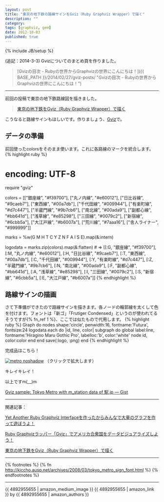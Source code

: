 ```yaml
---
layout: post
title: "東京の地下鉄の路線サインをGviz（Ruby Graphviz Wrapper）で描く"
description: ""
category: 
tags: [graphviz, gem] 
date: 2012-10-03
published: true
---
```

{% include JB/setup %}

(追記：2014-3-3) Gvizについてのまとめ頁を作りました。

> [Gvizの目次 - Rubyの世界からGraphvizの世界にこんにちは！]({{ BASE_PATH }}/2014/02/27/gviz-posts/ "Gvizの目次 - Rubyの世界からGraphvizの世界にこんにちは！")

---

前回の投稿で東京の地下鉄路線図を描きました。

> [東京の地下鉄をGviz（Ruby Graphviz Wrapper）で描く](http://melborne.github.com/2012/10/02/draw-metro-map-with-gviz/ '東京の地下鉄をGviz（Ruby Graphviz Wrapper）で描く')

こうなると路線サインもほしいです。作りましょう、[Gviz](https://rubygems.org/gems/gviz 'gviz | RubyGems.org | your community gem host')で。

## データの準備
前回使ったcolorsをそのまま使います。これに各路線のマークを統合します。
{% highlight ruby %}
# encoding: UTF-8
require "gviz"

colors = [["銀座線", "#f39700"], ["丸ノ内線", "#e60012"], ["日比谷線", "#9caeb7"], ["東西線", "#00a7db"], ["千代田線", "#009944"], ["有楽町線", "#d7c447"], ["半蔵門線", "#9b7cb6"], ["南北線", "#00ada9"], ["副都心線", "#bb641d"], ["浅草線", "#e85298"], ["三田線", "#0079c2"], ["新宿線", "#6cbb5a"], ["大江戸線", "#b6007a"], ["荒川線", "#7aaa16"], ["舎人ライナー", "#999999"]]

marks = %w(G M H T C Y Z N F A I S E).map(&:intern)

logodata = marks.zip(colors).map(&:flatten) # => [[:G, "銀座線", "#f39700"], [:M, "丸ノ内線", "#e60012"], [:H, "日比谷線", "#9caeb7"], [:T, "東西線", "#00a7db"], [:C, "千代田線", "#009944"], [:Y, "有楽町線", "#d7c447"], [:Z, "半蔵門線", "#9b7cb6"], [:N, "南北線", "#00ada9"], [:F, "副都心線", "#bb641d"], [:A, "浅草線", "#e85298"], [:I, "三田線", "#0079c2"], [:S, "新宿線", "#6cbb5a"], [:E, "大江戸線", "#b6007a"]]
{% endhighlight %}

## 路線サインの描画

さて下準備ができたので路線サインを描きます。各ノードの輪郭線を太くして色を付けます。フォントは「新ゴ」「Frutiger Condensed」というのが使われてるそうですが{% fn_ref 1 %}、ここでは似たもので代用します。
{% highlight ruby %}
Graph do
  nodes shape:'circle', penwidth:16, fontname:'Futura', fontsize:24
  logodata.each do |id, line, color|
    subgraph do
      global label:line, fontname:'Hiragino Maru Gothic Pro', labelloc:'b', color:'white'
      node id, color:color
    end
  end
  save(:logo, :png)
end
{% endhighlight %}


完成品はこちら！

<a href="{{ site.url }}/assets/images/2012/metrologo.png" rel="lightbox" title="Metro Logo"><img src="{{ site.url }}/assets/images/2012/metrologo.png" alt="metro noshadow" /></a>
（クリックで拡大します）


キレイキレイ！


以上ですm(__)m

[Gviz sample: Tokyo Metro with m_station data of 駅.jp — Gist](https://gist.github.com/3815566#file_logo.rb 'Gviz sample: Tokyo Metro with m_station data of 駅.jp — Gist')

----

関連記事：

[Yet Another Ruby Graphviz Interfaceを作ったからみんなで大量のグラフを作って遊ぼうよ！](http://melborne.github.com/2012/09/25/ruby-plus-graphviz-should-eql-gviz/ 'Yet Another Ruby Graphviz Interfaceを作ったからみんなで大量のグラフを作って遊ぼうよ！')

[Ruby Graphvizラッパー「Gviz」でアメリカ合衆国をデータビジュアライズしよう！](http://melborne.github.com/2012/09/27/usstates-map-data-vasualization-with-gviz/ 'Ruby Graphvizラッパー「Gviz」でアメリカ合衆国をデータビジュアライズしよう！')

[東京の地下鉄をGviz（Ruby Graphviz Wrapper）で描く](http://melborne.github.com/2012/10/02/draw-metro-map-with-gviz/ '東京の地下鉄をGviz（Ruby Graphviz Wrapper）で描く')

----

{% footnotes %}
{% fn http://kiccho.ausp.net/archives/2008/03/tokyo_metro_sign_font.html %}
{% endfootnotes %}

----

{{ 4892955655 | amazon_medium_image }}
{{ 4892955655 | amazon_link }} by {{ 4892955655 | amazon_authors }}

